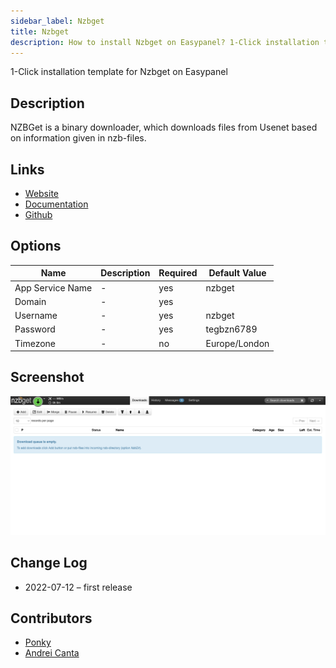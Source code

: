 ```yaml
---
sidebar_label: Nzbget
title: Nzbget
description: How to install Nzbget on Easypanel? 1-Click installation template for Nzbget on Easypanel
---
```


<!-- generated -->

1-Click installation template for Nzbget on Easypanel

## Description

NZBGet is a binary downloader, which downloads files from Usenet based on information given in nzb-files.

## Links

- [Website](https://nzbget.net/)
- [Documentation](https://nzbget.net/documentation)
- [Github](https://github.com/nzbget/nzbget)

## Options

Name | Description | Required | Default Value
-|-|-|-
App Service Name | - | yes | nzbget
Domain | - | yes | 
Username | - | yes | nzbget
Password | - | yes | tegbzn6789
Timezone | - | no | Europe/London

## Screenshot

![Nzbget Screenshot](./screenshot.png)

## Change Log

- 2022-07-12 – first release

## Contributors

- [Ponky](https://github.com/Ponkhy)
- [Andrei Canta](https://github.com/deiucanta)
